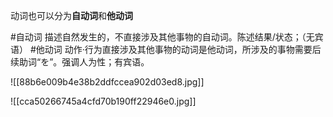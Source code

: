 
动词也可以分为**自动词**和**他动词**

#自动词 描述自然发生的，不直接涉及其他事物的自动词。陈述结果/状态；（无宾语）
#他动词 动作·行为直接涉及其他事物的动词是他动词，所涉及的事物需要后续助词“を”。强调人为性；有宾语。

![[88b6e009b4e38b2ddfccea902d03ed8.jpg]]


![[cca50266745a4cfd70b190ff22946e0.jpg]]